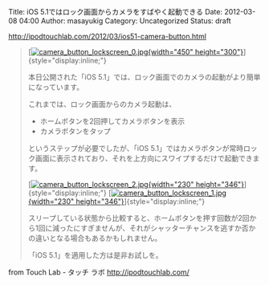 Title: iOS 5.1ではロック画面からカメラをすばやく起動できる
Date: 2012-03-08 04:00
Author: masayukig
Category: Uncategorized
Status: draft

<http://ipodtouchlab.com/2012/03/ios51-camera-button.html>  
  
  

> [[![camera\_button\_lockscreen\_0.jpg](http://ipodtouchlab.com/assets_c/2012/03/camera_button_lockscreen_0-thumb-450x300-49118.jpg){width="450"
> height="300"}](http://ipodtouchlab.com/imgs11/camera_button_lockscreen_0.jpg)]{style="display:inline;"}
>
> <div>
>
> 本日公開された「iOS
> 5.1」では、ロック画面でのカメラの起動がより簡単になっています。
>
> </div>
>
> これまでは、ロック画面からのカメラ起動は、
>
> -   ホームボタンを2回押してカメラボタンを表示
> -   カメラボタンをタップ
>
> というステップが必要でしたが、「iOS
> 5.1」ではカメラボタンが常時ロック画面に表示されており、それを上方向にスワイプするだけで起動できます。
>
> [[![camera\_button\_lockscreen\_2.jpg](http://ipodtouchlab.com/assets_c/2012/03/camera_button_lockscreen_2-thumb-230x346-49123.jpg){width="230"
> height="346"}](http://ipodtouchlab.com/imgs11/camera_button_lockscreen_2.jpg)]{style="display:inline;"}
> [[![camera\_button\_lockscreen\_1.jpg](http://ipodtouchlab.com/assets_c/2012/03/camera_button_lockscreen_1-thumb-230x346-49120.jpg){width="230"
> height="346"}](http://ipodtouchlab.com/imgs11/camera_button_lockscreen_1.jpg)]{style="display:inline;"}
>
> スリープしている状態から比較すると、ホームボタンを押す回数が2回から1回に減ったにすぎませんが、それがシャッターチャンスを逃すか否かの違いとなる場合もあるかもしれません。
>
> 「iOS 5.1」を適用した方は是非お試しを。
>
>   

  
  
from Touch Lab - タッチ ラボ <http://ipodtouchlab.com/>
